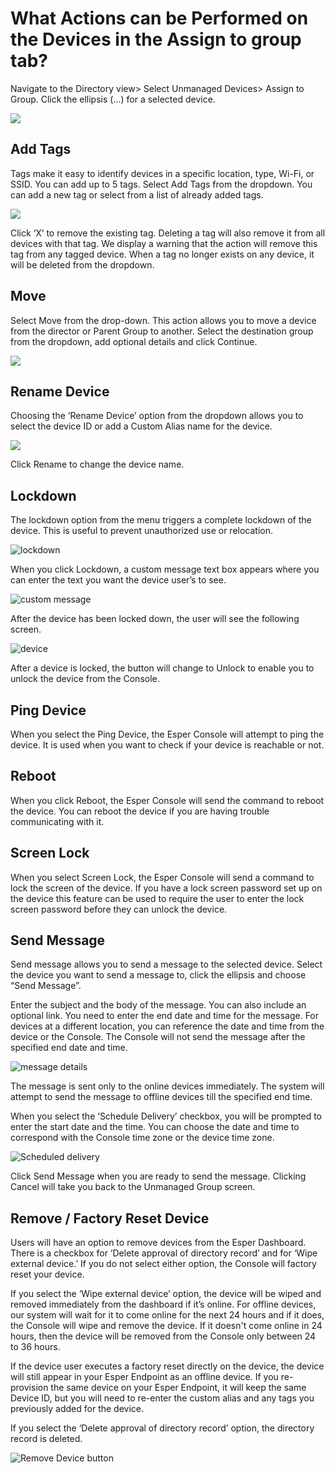 # What Actions can be Performed on the Devices in the Assign to group tab?

  

Navigate to the Directory view> Select Unmanaged Devices> Assign to Group. Click the ellipsis (...) for a selected device.

![](https://lh6.googleusercontent.com/wSNacL4kmTz4EECqO557k3FRmLRdfcf2FabA7LjXGAGCrUpIKDVoSCjzhr3Ci897CwwiHjysHD0GzKaicoOkhqJjhTjOkkfxyz4R4NJW9FRLHNZ3KMEtQnr7AHflTlgkBWli4lzq)

## Add Tags

Tags make it easy to identify devices in a specific location, type, Wi-Fi, or SSID. You can add up to 5 tags. Select Add Tags from the dropdown. You can add a new tag or select from a list of already added tags.

![](https://lh3.googleusercontent.com/f646xDX19YsJ-KiWJOccLjeszHhzHAMXX2YxwTuFMHqsQNN8evReRQq56ERxenI8J3WXN1Vycm45sQKz65h_NCxtpda3pZ6aero-h0DFiTGXx02PVhcBoc5T5owqxM3h3ub5lfV2)

Click ‘X’ to remove the existing tag. Deleting a tag will also remove it from all devices with that tag. We display a warning that the action will remove this tag from any tagged device. When a tag no longer exists on any device, it will be deleted from the dropdown.

## Move

Select Move from the drop-down. This action allows you to move a device from the director or Parent Group to another. Select the destination group from the dropdown, add optional details and click Continue.

![](https://lh3.googleusercontent.com/n6bN_LPHHqdgeexicpr20pLML_dV8BM75yMC0uxbIEw3Od5InPcNY-j8kuUuWifs_YeA_gn_-Y1vpOofA5XgUjpMVIWA7hiO4hq5ku2PmwbK52p_c-B1Kpf143ADoahw0uOAGPVl)

## Rename Device

Choosing the ‘Rename Device’ option from the dropdown allows you to select the device ID or add a Custom Alias name for the device.

![](https://lh3.googleusercontent.com/8Z5Glo_A4CJNLJtYmECJvGBps0Xzm--wt2P39ImnpcclNV7vglTm1_3GsHG9rZVQRbMPI65wuUPs7pJjFFJFjP5Nly0M9Y2v6IgN4nS0COsnvCEodpSSXP0S0bpbtyPlpnIsNsee)

  

Click Rename to change the device name.

## Lockdown

The lockdown option from the menu triggers a complete lockdown of the device. This is useful to prevent unauthorized use or relocation.

![lockdown](https://lh3.googleusercontent.com/wpR9c-EkvHsekAXBkYMLLLbY3VIw8d0l1Ipf67UiP_PcAoxka9K7CIeLDK-ywcADP8P4_wi9JtcicUGpkLpMZifZ5A91zZNldSzj5jnTm1OIaDHZD9gltzWk9Hf2xOVZONFyrkgx)

When you click Lockdown, a custom message text box appears where you can enter the text you want the device user’s to see.

![custom message](https://lh6.googleusercontent.com/83J3lMVUHbSbHTYHiNvkPuIlYa5EsqRIH2tikYW7kxlA4LOO-vkVzqoia9y2EGsprlC-7tKjWYiR_d-n3elVZ5UExpz-Q8uiex3Vi3vp74fJPG6NmP5Q6YZm70bihij2VfdtrKhh)

After the device has been locked down, the user will see the following screen.

![device](https://lh6.googleusercontent.com/GQfXgNVtkI5iY9rid4ALzQ-SYCzpE0LMKFJI4xy-oSnQi9dthDha88LEWea1Ug-Aq--aTiaSGjS650dhQt5SGgMUloXHIOVKD0yphWsAyn5x9kXyAILnzng0Jw1h30uYWecCrdkw)

After a device is locked, the button will change to Unlock to enable you to unlock the device from the Console.



## Ping Device

When you select the Ping Device, the Esper Console will attempt to ping the device. It is used when you want to check if your device is reachable or not.

## Reboot

When you click Reboot, the Esper Console will send the command to reboot the device. You can reboot the device if you are having trouble communicating with it.

## Screen Lock

When you select Screen Lock, the Esper Console will send a command to lock the screen of the device. If you have a lock screen password set up on the device this feature can be used to require the user to enter the lock screen password before they can unlock the device.

## Send Message

Send message allows you to send a message to the selected device. Select the device you want to send a message to, click the ellipsis and choose “Send Message”.

Enter the subject and the body of the message. You can also include an optional link. You need to enter the end date and time for the message. For devices at a different location, you can reference the date and time from the device or the Console. The Console will not send the message after the specified end date and time.

![message details](https://lh4.googleusercontent.com/sJqs1k0f2eIfZI7FuxGbSV5C23Qfv4KIZUAOzoWeAwNMfjaUSleokJLyOHSWL91RU5Kfhu06WU9aaS2kEOImx54tlKhB8IOZ3ZwL0fjmU9u5xBw9Z5yyYm1rAZw1lFUWLuzJci8L)

The message is sent only to the online devices immediately. The system will attempt to send the message to offline devices till the specified end time.

When you select the ‘Schedule Delivery’ checkbox, you will be prompted to enter the start date and the time. You can choose the date and time to correspond with the Console time zone or the device time zone.

![Scheduled delivery](https://lh3.googleusercontent.com/ekAZfm4YDiKm0CcfryHkcJG-YY6MbxsDW4V5IxT2U3YnqZ5QUMwVBJzNYwEUFHnAIqL9pglLTTTw8d1NdWoE6bPGxV-6cCvBlK-6LtPHrpJNR2lhU6CojgC6z0zn4stfdO1OS6n2)

Click Send Message when you are ready to send the message. Clicking Cancel will take you back to the Unmanaged Group screen.

## Remove / Factory Reset Device

Users will have an option to remove devices from the Esper Dashboard. There is a checkbox for ‘Delete approval of directory record’ and for ‘Wipe external device.’ If you do not select either option, the Console will factory reset your device.

If you select the ‘Wipe external device’ option, the device will be wiped and removed immediately from the dashboard if it’s online. For offline devices, our system will wait for it to come online for the next 24 hours and if it does, the Console will wipe and remove the device. If it doesn't come online in 24 hours, then the device will be removed from the Console only between 24 to 36 hours.

If the device user executes a factory reset directly on the device, the device will still appear in your Esper Endpoint as an offline device. If you re-provision the same device on your Esper Endpoint, it will keep the same Device ID, but you will need to re-enter the custom alias and any tags you previously added for the device.

If you select the ‘Delete approval of directory record’ option, the directory record is deleted.

![Remove Device button](https://lh6.googleusercontent.com/7S3atPBMDyWeXp3E6WJEBerE6A3koGWNP4exnYauk0RFAT5rNsZF15VYh6ivuDnCUSjzK1DJsY98pQQZiYW7qCmPIS7WTUTYhBcN_-5hJzy8xfsOQhxjqv9ldE4YkUnESu8kZXv1)